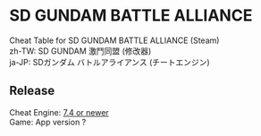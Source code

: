 # SD GUNDAM BATTLE ALLIANCE  
Cheat Table for SD GUNDAM BATTLE ALLIANCE (Steam)  
zh-TW: SD GUNDAM 激鬥同盟 (修改器)  
ja-JP: SDガンダム バトルアライアンス (チートエンジン)  

## Release
Cheat Engine: [7.4 or newer](https://github.com/cheat-engine/cheat-engine/releases)  
Game: App version ?
